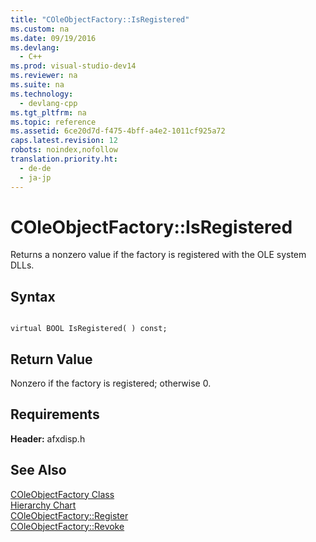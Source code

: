```yaml
---
title: "COleObjectFactory::IsRegistered"
ms.custom: na
ms.date: 09/19/2016
ms.devlang: 
  - C++
ms.prod: visual-studio-dev14
ms.reviewer: na
ms.suite: na
ms.technology: 
  - devlang-cpp
ms.tgt_pltfrm: na
ms.topic: reference
ms.assetid: 6ce20d7d-f475-4bff-a4e2-1011cf925a72
caps.latest.revision: 12
robots: noindex,nofollow
translation.priority.ht: 
  - de-de
  - ja-jp
---
```

# COleObjectFactory::IsRegistered
Returns a nonzero value if the factory is registered with the OLE system DLLs.  
  
## Syntax  
  
```  
  
virtual BOOL IsRegistered( ) const;  
```  
  
## Return Value  
 Nonzero if the factory is registered; otherwise 0.  
  
## Requirements  
 **Header:** afxdisp.h  
  
## See Also  
 [COleObjectFactory Class](../vs140/COleObjectFactory-Class.md)   
 [Hierarchy Chart](../vs140/Hierarchy-Chart.md)   
 [COleObjectFactory::Register](../vs140/COleObjectFactory--Register.md)   
 [COleObjectFactory::Revoke](../vs140/COleObjectFactory--Revoke.md)